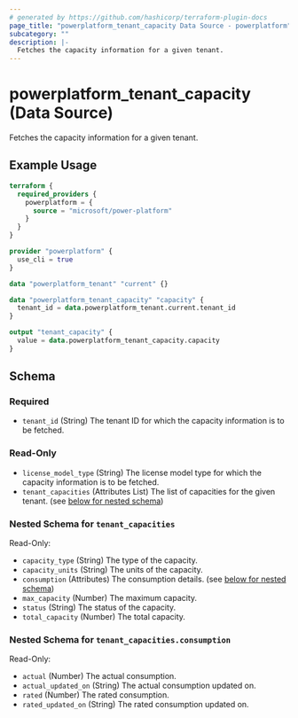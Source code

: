 ```yaml
---
# generated by https://github.com/hashicorp/terraform-plugin-docs
page_title: "powerplatform_tenant_capacity Data Source - powerplatform"
subcategory: ""
description: |-
  Fetches the capacity information for a given tenant.
---
```


# powerplatform_tenant_capacity (Data Source)

Fetches the capacity information for a given tenant.

## Example Usage

```terraform
terraform {
  required_providers {
    powerplatform = {
      source = "microsoft/power-platform"
    }
  }
}

provider "powerplatform" {
  use_cli = true
}

data "powerplatform_tenant" "current" {}

data "powerplatform_tenant_capacity" "capacity" {
  tenant_id = data.powerplatform_tenant.current.tenant_id
}

output "tenant_capacity" {
  value = data.powerplatform_tenant_capacity.capacity
}
```

<!-- schema generated by tfplugindocs -->
## Schema

### Required

- `tenant_id` (String) The tenant ID for which the capacity information is to be fetched.

### Read-Only

- `license_model_type` (String) The license model type for which the capacity information is to be fetched.
- `tenant_capacities` (Attributes List) The list of capacities for the given tenant. (see [below for nested schema](#nestedatt--tenant_capacities))

<a id="nestedatt--tenant_capacities"></a>
### Nested Schema for `tenant_capacities`

Read-Only:

- `capacity_type` (String) The type of the capacity.
- `capacity_units` (String) The units of the capacity.
- `consumption` (Attributes) The consumption details. (see [below for nested schema](#nestedatt--tenant_capacities--consumption))
- `max_capacity` (Number) The maximum capacity.
- `status` (String) The status of the capacity.
- `total_capacity` (Number) The total capacity.

<a id="nestedatt--tenant_capacities--consumption"></a>
### Nested Schema for `tenant_capacities.consumption`

Read-Only:

- `actual` (Number) The actual consumption.
- `actual_updated_on` (String) The actual consumption updated on.
- `rated` (Number) The rated consumption.
- `rated_updated_on` (String) The rated consumption updated on.
